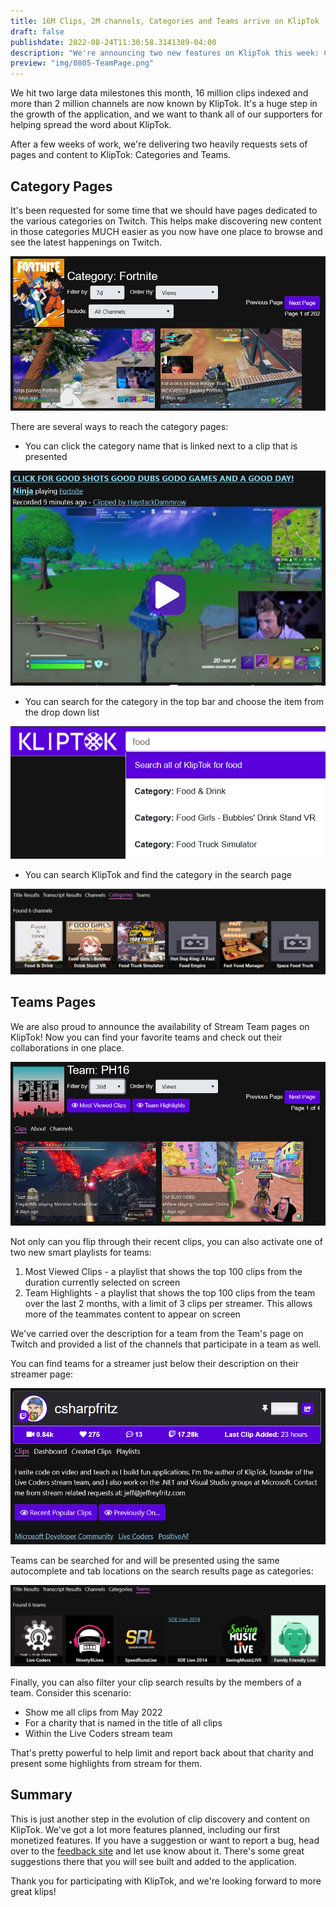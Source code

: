 ```yaml
---
title: 16M Clips, 2M channels, Categories and Teams arrive on KlipTok
draft: false
publishdate: 2022-08-24T11:30:58.3141389-04:00
description: "We're announcing two new features on KlipTok this week: Category pages and Twitch Teams"
preview: "img/0805-TeamPage.png"
---
```


We hit two large data milestones this month, 16 million clips indexed and more than 2 million channels are now known by KlipTok.  It's a huge step in the growth of the application, and we want to thank all of our supporters for helping spread the word about KlipTok.

After a few weeks of work, we're delivering two heavily requests sets of pages and content to KlipTok: Categories and Teams.

## Category Pages

It's been requested for some time that we should have pages dedicated to the various categories on Twitch.  This helps make discovering new content in those categories MUCH easier as you now have one place to browse and see the latest happenings on Twitch.

[![Category Page on KlipTok for Fortnite](img/0801-CategoryPage.png)](https://kliptok.com/category/fortnite)

There are several ways to reach the category pages:

- You can click the category name that is linked next to a clip that is presented

![Category Link on a clip from Ninja](img/0802-CategoryLink.png)

- You can search for the category in the top bar and choose the item from the drop down list

![Category presented as autocomplete results](img/0803-CategoryAutocomplete.png)

- You can search KlipTok and find the category in the search page

![Categories in Search Results](img/0804-CategorySearchResults.png)

## Teams Pages

We are also proud to announce the availability of Stream Team pages on KlipTok!  Now you can find your favorite teams and check out their collaborations in one place.  

[![PH16 Stream Team page](img/0805-TeamPage.png)](https://kliptok.com/team/PH16)

Not only can you flip through their recent clips, you can also activate one of two new smart playlists for teams:

1.	Most Viewed Clips - a playlist that shows the top 100 clips from the duration currently selected on screen
1.  Team Highlights - a playlist that shows the top 100 clips from the team over the last 2 months, with a limit of 3 clips per streamer.  This allows more of the teammates content to appear on screen

We've carried over the description for a team from the Team's page on Twitch and provided a list of the channels that participate in a team as well.

You can find teams for a streamer just below their description on their streamer page:

![Teams on csharpfritz's page](img/0806-TeamsOnStreamerPage.png)

Teams can be searched for and will be presented using the same autocomplete and tab locations on the search results page as categories:

![Teams on search results page](img/0807-TeamsSearchResults.png)

Finally, you can also filter your clip search results by the members of a team.  Consider this scenario:

-  Show me all clips from May 2022
-  For a charity that is named in the title of all clips
-  Within the Live Coders stream team

That's pretty powerful to help limit and report back about that charity and present some highlights from stream for them.

## Summary

This is just another step in the evolution of clip discovery and content on KlipTok.  We've got a lot more features planned, including our first monetized features.  If you have a suggestion or want to report a bug, head over to the [feedback site](https://feedback.kliptok.com) and let use know about it.  There's some great suggestions there that you will see built and added to the application.

Thank you for participating with KlipTok, and we're looking forward to more great klips!